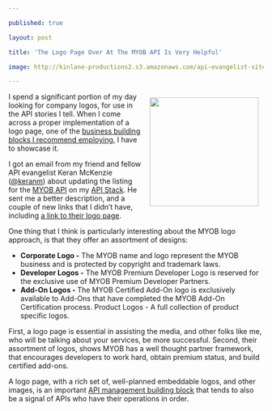 ---
published: true
layout: post
title: 'The Logo Page Over At The MYOB API Is Very Helpful'
image: http://kinlane-productions2.s3.amazonaws.com/api-evangelist-site/company/logos/myob-logo.png
---

<p><a href="http://developer.myob.com/"><img style="padding: 10px;" src="https://kinlane-productions2.s3.amazonaws.com/api-evangelist-site/company/logos/myob-logo.png" alt="" width="215" align="right" /></a>
<p>I spend a significant portion of my day looking for company logos, for use in the API stories I tell. When I come across a proper implementation of a logo page, one of the <a href="http://management.apievangelist.com/building-blocks.html">business building blocks I recommend employing</a>, I have to showcase it.
<p>I got an email from my friend and fellow API evangelist Keran McKenzie (<a href="https://twitter.com/keranm">@keranm</a>) about updating the listing for the <a href="http://developer.myob.com/">MYOB API</a> on my <a href="http://theapistack.com/stack.html?tag=accounting-stack">API Stack</a>. He sent me a better description, and a couple of new links that I didn&rsquo;t have, including <a href="http://developer.myob.com/program/myob-developer-logos/">a link to their logo page</a>.
<p>One thing that I think is particularly interesting about the MYOB logo approach, is that they offer an assortment of designs:
<ul>
<li><strong>Corporate Logo -</strong> The MYOB name and logo represent the MYOB business and is protected by copyright and trademark laws.</li>
<li><strong>Developer Logos -</strong> The MYOB Premium Developer Logo is reserved for the exclusive use of MYOB Premium Developer Partners.&nbsp;</li>
<li><strong>Add-On Logos - </strong>The MYOB Certified Add-On logo is exclusively available to Add-Ons that have completed the MYOB Add-On Certification process. Product Logos - A full collection of product specific logos.</li>
</ul>
<p>First, a logo page is essential in assisting the media, and other folks like me, who will be talking about your services, be more successful. Second, their assortment of logos, shows MYOB has a well thought partner framework, that encourages developers to work hard, obtain premium status, and build certified add-ons.
<p>A logo page, with a rich set of, well-planned embeddable logos, and other images, is an important <a href="http://management.apievangelist.com/building-blocks.html">API management building block</a>&nbsp;that tends to also be a signal of APIs who have their operations in order.

